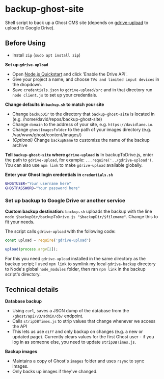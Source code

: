 # backup-ghost-site
Shell script to back up a Ghost CMS site (depends on [gdrive-upload](https://github.com/solarfl4re/gdrive-upload) to upload to Google Drive).

## Before Using
- Install `zip` (`sudo apt install zip`)

**Set up `gdrive-upload`**
- Open [Node.js Quickstart](https://developers.google.com/drive/api/v3/quickstart/nodejs) and click 'Enable the Drive API'.
- Give your project a name, and choose `TVs and limited input devices` in the dropdown.
- Save `credentials.json` to `gdrive-upload/src` and in that directory run `node client.js` to set up your credentials.

**Change defaults in `backup.sh` to match your site**
- Change `backupDir` to the directory that `backup-ghost-site` is located in (e.g. /home/david/repos/backup-ghost-site)
- Change `domain` to the address of your site, e.g. `https://davidlane.io`.
- Change `ghostImagesFolder` to the path of your images directory (e.g. /var/www/ghost/content/images/)
- _(Optional)_ Change `backupName` to customize the name of the backup archive

**Tell `backup-ghost-site` where `gdrive-upload` is**
In backupToDrive.js, enter the path to `gdrive-upload`, for example: `...require('../gdrive-upload')`.
You can also use `npm link` to make `gdrive-upload` available globally.

**Enter your Ghost login credentials in `credentials.sh`**
````bash
GHOSTUSER="Your username here"
GHOSTPASSWORD="Your password here"
````

### Set up backup to Google Drive or another service

**Custom backup destination**:
`backup.sh` uploads the backup with the line `node $backupDir/backupToDrive.js "$backupDir/$filename"`. Change this to fit your needs.

The script calls `gdrive-upload` with the following code:
````js
const upload = require('gdrive-upload')

upload(process.argv[2]);
````
For this you need `gdrive-upload` installed in the same directory as the backup script; I used `npm link` to symlink my local `gdrive-backup` directory to Node's global `node_modules` folder, then ran `npm link` in the backup script's directory.


## Technical details
**Database backup**
- Using `curl`, saves a JSON dump of the database from the `/ghost/api/v3/admin/db/` endpoint.
- Calls `stripDBTimes.js` to strip values that change whenever we access the API
- This lets us use `diff` and only backup on changes (e.g. a new or updated page). Currently clears values for the first Ghost user - if you log in as someone else, you need to update `stripDBTimes.js`.

**Backup images**
- Maintains a copy of Ghost's `images` folder and uses `rsync` to sync images.
- Only backs up images if they've changed.
